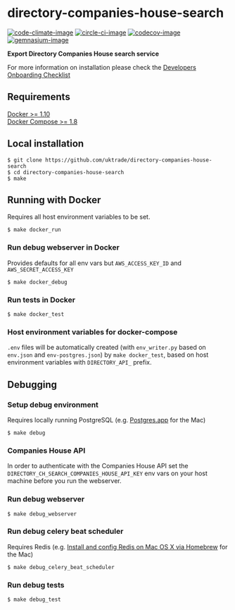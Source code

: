 # directory-companies-house-search

[![code-climate-image]][code-climate]
[![circle-ci-image]][circle-ci]
[![codecov-image]][codecov]
[![gemnasium-image]][gemnasium]

**Export Directory Companies House search service**

For more information on installation please check the [Developers Onboarding Checklist](https://uktrade.atlassian.net/wiki/spaces/ED/pages/32243946/Developers+onboarding+checklist)

## Requirements

[Docker >= 1.10](https://docs.docker.com/engine/installation/)  
[Docker Compose >= 1.8](https://docs.docker.com/compose/install/)

## Local installation

    $ git clone https://github.com/uktrade/directory-companies-house-search
    $ cd directory-companies-house-search
    $ make

## Running with Docker
Requires all host environment variables to be set.

    $ make docker_run

### Run debug webserver in Docker
Provides defaults for all env vars but ``AWS_ACCESS_KEY_ID`` and ``AWS_SECRET_ACCESS_KEY``

    $ make docker_debug

### Run tests in Docker

    $ make docker_test

### Host environment variables for docker-compose
``.env`` files will be automatically created (with ``env_writer.py`` based on ``env.json`` and ``env-postgres.json``) by ``make docker_test``, based on host environment variables with ``DIRECTORY_API_`` prefix.

## Debugging

### Setup debug environment
Requires locally running PostgreSQL (e.g. [Postgres.app](http://postgresapp.com/) for the Mac)

    $ make debug

### Companies House API
In order to authenticate with the Companies House API set the `DIRECTORY_CH_SEARCH_COMPANIES_HOUSE_API_KEY` env vars on your host machine before you run the webserver.

### Run debug webserver

    $ make debug_webserver

### Run debug celery beat scheduler
Requires Redis (e.g. [Install and config Redis on Mac OS X via Homebrew](https://medium.com/@petehouston/install-and-config-redis-on-mac-os-x-via-homebrew-eb8df9a4f298#.v37jynm6p) for the Mac)

    $ make debug_celery_beat_scheduler


### Run debug tests

    $ make debug_test


[code-climate-image]: https://codeclimate.com/github/uktrade/directory-companies-house-search/badges/issue_count.svg
[code-climate]: https://codeclimate.com/github/uktrade/directory-companies-house-search

[circle-ci-image]: https://circleci.com/gh/uktrade/directory-companies-house-search/tree/master.svg?style=svg
[circle-ci]: https://circleci.com/gh/uktrade/directory-companies-house-search/tree/master

[codecov-image]: https://codecov.io/gh/uktrade/directory-companies-house-search/branch/master/graph/badge.svg
[codecov]: https://codecov.io/gh/uktrade/directory-companies-house-search

[gemnasium-image]: https://gemnasium.com/badges/github.com/uktrade/directory-companies-house-search.svg
[gemnasium]: https://gemnasium.com/github.com/uktrade/directory-companies-house-search
